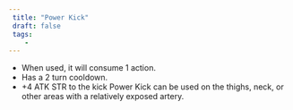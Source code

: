 ```yaml
---
 title: "Power Kick"
 draft: false
 tags:
    -
---
```

- When used, it will consume 1 action.
- Has a 2 turn cooldown.
- +4 ATK STR to the kick
Power Kick can be used on the thighs, neck, or other areas with a relatively exposed artery.